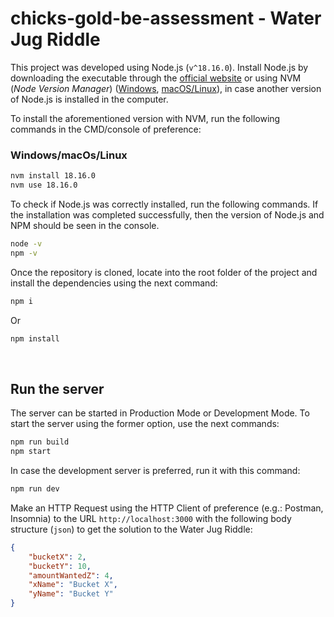 # chicks-gold-be-assessment - Water Jug Riddle

This project was developed using Node.js (`v^18.16.0`). Install Node.js by downloading the executable through the [official website](https://nodejs.org) or using NVM (*Node Version Manager*) ([Windows](https://github.com/coreybutler/nvm-windows), [macOS/Linux](https://github.com/coreybutler/nvm-windows)), in case another version of Node.js is installed in the computer.

To install the aforementioned version with NVM, run the following commands in the CMD/console of preference:

### Windows/macOs/Linux

```cmd
nvm install 18.16.0
nvm use 18.16.0
```

To check if Node.js was correctly installed, run the following commands. If the installation was completed successfully, then the version of Node.js and NPM should be seen in the console.

```cmd
node -v
npm -v
```

Once the repository is cloned, locate into the root folder of the project and install the dependencies using the next command:
```cmd
npm i
```
Or
```cmd
npm install
```

<br>

## Run the server
The server can be started in Production Mode or Development Mode. To start the server using the former option, use the next commands:

```cmd
npm run build
npm start
```
In case the development server is preferred, run it with this command:
```cmd
npm run dev
```

Make an HTTP Request using the HTTP Client of preference (e.g.: Postman, Insomnia) to the URL `http://localhost:3000` with the following body structure (`json`) to get the solution to the Water Jug Riddle:

```json
{
    "bucketX": 2,
    "bucketY": 10,
    "amountWantedZ": 4,
    "xName": "Bucket X",
    "yName": "Bucket Y"
}